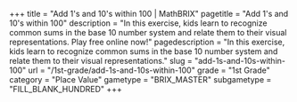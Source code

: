 +++
title = "Add 1's and 10's within 100 | MathBRIX"
pagetitle = "Add 1's and 10's within 100"
description = "In this exercise, kids learn to recognize common sums in the base 10 number system and relate them to their visual representations. Play free online now!"
pagedescription = "In this exercise, kids learn to recognize common sums in the base 10 number system and relate them to their visual representations."
slug = "add-1s-and-10s-within-100"
url = "/1st-grade/add-1s-and-10s-within-100"
grade = "1st Grade"
category = "Place Value"
gametype = "BRIX_MASTER"
subgametype = "FILL_BLANK_HUNDRED"
+++